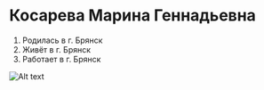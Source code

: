 # Косарева Марина Геннадьевна

1. Родилась в г. Брянск
2. Живёт в г. Брянск
3. Работает в г. Брянск

![Alt text][def]

[def]: DSCF0533.JPG